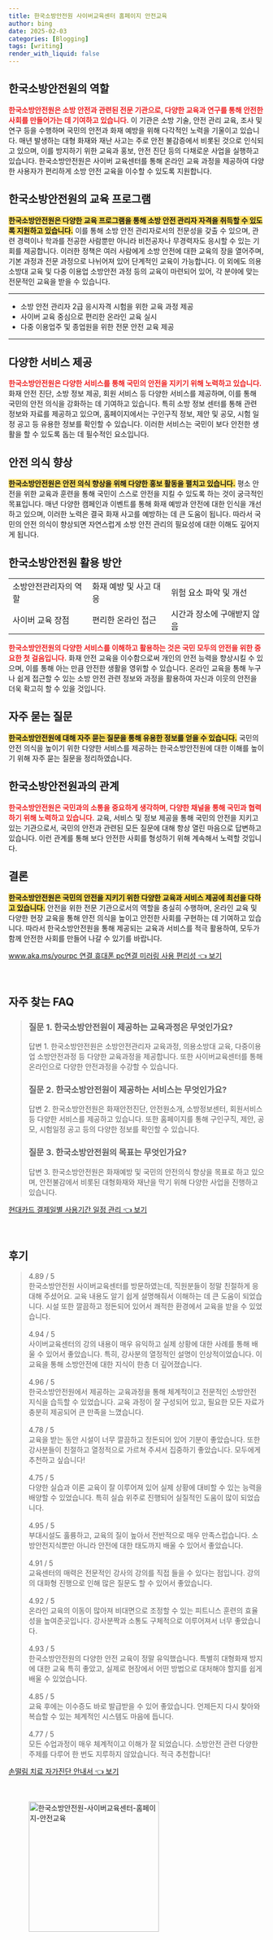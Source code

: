 ```yaml
---
title: 한국소방안전원 사이버교육센터 홈페이지 안전교육
author: bing
date: 2025-02-03
categories: [Blogging]
tags: [writing]
render_with_liquid: false
---
```



<h2 id='한국소방안전원의 역할'>한국소방안전원의 역할</h2>

<p><b><span style="color: #ee2323;">한국소방안전원은 소방 안전과 관련된 전문 기관으로, 다양한 교육과 연구를 통해 안전한 사회를 만들어가는 데 기여하고 있습니다.</span></b> 이 기관은 소방 기술, 안전 관리 교육, 조사 및 연구 등을 수행하며 국민의 안전과 화재 예방을 위해 다각적인 노력을 기울이고 있습니다. 매년 발생하는 대형 화재와 재난 사고는 주로 안전 불감증에서 비롯된 것으로 인식되고 있으며, 이를 방지하기 위한 교육과 홍보, 안전 진단 등의 다채로운 사업을 실행하고 있습니다. 한국소방안전원은 사이버 교육센터를 통해 온라인 교육 과정을 제공하여 다양한 사용자가 편리하게 소방 안전 교육을 이수할 수 있도록 지원합니다.</p>

<h2 id='한국소방안전원의 교육 프로그램'>한국소방안전원의 교육 프로그램</h2>

<p><b><span style="background-color: #ffe066;">한국소방안전원은 다양한 교육 프로그램을 통해 소방 안전 관리자 자격을 취득할 수 있도록 지원하고 있습니다.</span></b> 이를 통해 소방 안전 관리자로서의 전문성을 갖출 수 있으며, 관련 경력이나 학과를 전공한 사람뿐만 아니라 비전공자나 무경력자도 응시할 수 있는 기회를 제공합니다. 이러한 정책은 여러 사람에게 소방 안전에 대한 교육의 장을 열어주며, 기본 과정과 전문 과정으로 나뉘어져 있어 단계적인 교육이 가능합니다. 이 외에도 의용소방대 교육 및 다중 이용업 소방안전 과정 등의 교육이 마련되어 있어, 각 분야에 맞는 전문적인 교육을 받을 수 있습니다.</p>

<hr />

<ul>
    <li>소방 안전 관리자 2급 응시자격 시험을 위한 교육 과정 제공</li>
    <li>사이버 교육 중심으로 편리한 온라인 교육 실시</li>
    <li>다중 이용업주 및 종업원을 위한 전문 안전 교육 제공</li>
</ul>

<hr />

<h2 id='다양한 서비스 제공'>다양한 서비스 제공</h2>

<p><b><span style="color: #ee2323;">한국소방안전원은 다양한 서비스를 통해 국민의 안전을 지키기 위해 노력하고 있습니다.</span></b> 화재 안전 진단, 소방 정보 제공, 회원 서비스 등 다양한 서비스를 제공하며, 이를 통해 국민의 안전 의식을 강화하는 데 기여하고 있습니다. 특히 소방 정보 센터를 통해 관련 정보와 자료를 제공하고 있으며, 홈페이지에서는 구인구직 정보, 제안 및 공모, 시험 일정 공고 등 유용한 정보를 확인할 수 있습니다. 이러한 서비스는 국민이 보다 안전한 생활을 할 수 있도록 돕는 데 필수적인 요소입니다.</p>

<h2 id='안전 의식 향상'>안전 의식 향상</h2>

<p><b><span style="background-color: #ffe066;">한국소방안전원은 안전 의식 향상을 위해 다양한 홍보 활동을 펼치고 있습니다.</span></b> 평소 안전을 위한 교육과 훈련을 통해 국민이 스스로 안전을 지킬 수 있도록 하는 것이 궁극적인 목표입니다. 매년 다양한 캠페인과 이벤트를 통해 화재 예방과 안전에 대한 인식을 개선하고 있으며, 이러한 노력은 결국 화재 사고를 예방하는 데 큰 도움이 됩니다. 따라서 국민의 안전 의식이 향상되면 자연스럽게 소방 안전 관리의 필요성에 대한 이해도 깊어지게 됩니다.</p>

<h2 id='한국소방안전원 활용 방안'>한국소방안전원 활용 방안</h2>

<table>
    <tr>
        <td>소방안전관리자의 역할</td>
        <td>화재 예방 및 사고 대응</td>
        <td>위험 요소 파악 및 개선</td>
    </tr>
    <tr>
        <td>사이버 교육 장점</td>
        <td>편리한 온라인 접근</td>
        <td>시간과 장소에 구애받지 않음</td>
    </tr>
</table>

<p><b><span style="color: #ee2323;">한국소방안전원의 다양한 서비스를 이해하고 활용하는 것은 국민 모두의 안전을 위한 중요한 첫 걸음입니다.</span></b> 화재 안전 교육을 이수함으로써 개인의 안전 능력을 향상시킬 수 있으며, 이를 통해 아는 만큼 안전한 생활을 영위할 수 있습니다. 온라인 교육을 통해 누구나 쉽게 접근할 수 있는 소방 안전 관련 정보와 과정을 활용하여 자신과 이웃의 안전을 더욱 확고히 할 수 있을 것입니다.</p>

<h2 id='자주 묻는 질문'>자주 묻는 질문</h2>

<p><b><span style="background-color: #ffe066;">한국소방안전원에 대해 자주 묻는 질문을 통해 유용한 정보를 얻을 수 있습니다.</span></b> 국민의 안전 의식을 높이기 위한 다양한 서비스를 제공하는 한국소방안전원에 대한 이해를 높이기 위해 자주 묻는 질문을 정리하였습니다.</p>

<h2 id='한국소방안전원과의 관계'>한국소방안전원과의 관계</h2>

<p><b><span style="color: #ee2323;">한국소방안전원은 국민과의 소통을 중요하게 생각하며, 다양한 채널을 통해 국민과 협력하기 위해 노력하고 있습니다.</span></b> 교육, 서비스 및 정보 제공을 통해 국민의 안전을 지키고 있는 기관으로서, 국민의 안전과 관련된 모든 질문에 대해 항상 열린 마음으로 답변하고 있습니다. 이런 관계를 통해 보다 안전한 사회를 형성하기 위해 계속해서 노력할 것입니다.</p>

<h2 id='결론'>결론</h2>

<p><b><span style="background-color: #ffe066;">한국소방안전원은 국민의 안전을 지키기 위한 다양한 교육과 서비스 제공에 최선을 다하고 있습니다.</span></b> 안전을 위한 전문 기관으로서의 역할을 충실히 수행하며, 온라인 교육 및 다양한 현장 교육을 통해 안전 의식을 높이고 안전한 사회를 구현하는 데 기여하고 있습니다. 따라서 한국소방안전원을 통해 제공되는 교육과 서비스를 적극 활용하여, 모두가 함께 안전한 사회를 만들어 나갈 수 있기를 바랍니다.</p>


<p><a class="click-button" title="www.aka.ms/yourpc 연결 휴대폰 pc연결 미러링 사용 편리성" href="https://blackassets.github.io/posts/www.aka.msyourpc-%EC%97%B0%EA%B2%B0-%ED%9C%B4%EB%8C%80%ED%8F%B0-pc%EC%97%B0%EA%B2%B0-%EB%AF%B8%EB%9F%AC%EB%A7%81-%EC%82%AC%EC%9A%A9-%ED%8E%B8%EB%A6%AC%EC%84%B1/" rel="dofollow">www.aka.ms/yourpc 연결 휴대폰 pc연결 미러링 사용 편리성 👈 보기</a></p><br>
<h2 id='자주_찾는_FAQ'>자주 찾는 FAQ</h2>
<div itemscope="" itemtype="https://schema.org/FAQPage"> 
<blockquote> 
<div itemscope="" itemprop="mainEntity" itemtype="https://schema.org/Question"> 
<h3 itemprop="name">질문 1. 한국소방안전원이 제공하는 교육과정은 무엇인가요?</h3> 
<div itemscope="" itemprop="acceptedAnswer" itemtype="https://schema.org/Answer"> 
<span itemprop="text"> 
<p>답변 1. 한국소방안전원은 소방안전관리자 교육과정, 의용소방대 교육, 다중이용업 소방안전과정 등 다양한 교육과정을 제공합니다. 또한 사이버교육센터를 통해 온라인으로 다양한 안전과정을 수강할 수 있습니다.</p> 
</span> 
</div> 
</div> 
<div itemscope="" itemprop="mainEntity" itemtype="https://schema.org/Question"> 
<h3 itemprop="name">질문 2. 한국소방안전원이 제공하는 서비스는 무엇인가요?</h3> 
<div itemscope="" itemprop="acceptedAnswer" itemtype="https://schema.org/Answer"> 
<span itemprop="text"> 
<p>답변 2. 한국소방안전원은 화재안전진단, 안전원소개, 소방정보센터, 회원서비스 등 다양한 서비스를 제공하고 있습니다. 또한 홈페이지를 통해 구인구직, 제안, 공모, 시험일정 공고 등의 다양한 정보를 확인할 수 있습니다.</p> 
</span> 
</div> 
</div> 
<div itemscope="" itemprop="mainEntity" itemtype="https://schema.org/Question"> 
<h3 itemprop="name">질문 3. 한국소방안전원의 목표는 무엇인가요?</h3> 
<div itemscope="" itemprop="acceptedAnswer" itemtype="https://schema.org/Answer"> 
<span itemprop="text"> 
<p>답변 3. 한국소방안전원은 화재예방 및 국민의 안전의식 향상을 목표로 하고 있으며, 안전불감에서 비롯된 대형화재와 재난을 막기 위해 다양한 사업을 진행하고 있습니다.</p> 
</span> 
</div> 
</div> 
</blockquote> 
</div>
<p><a class="click-button" title="현대카드 결제일별 사용기간 일정 관리" href="https://blackassets.github.io/posts/%ED%98%84%EB%8C%80%EC%B9%B4%EB%93%9C-%EA%B2%B0%EC%A0%9C%EC%9D%BC%EB%B3%84-%EC%82%AC%EC%9A%A9%EA%B8%B0%EA%B0%84-%EC%9D%BC%EC%A0%95-%EA%B4%80%EB%A6%AC/" rel="dofollow">현대카드 결제일별 사용기간 일정 관리 👈 보기</a></p><br>
<h2 id='후기'>후기</h2>
<div itemscope itemtype="https://schema.org/Product">
  <blockquote>
  <div itemprop="review" itemscope itemtype="https://schema.org/Review">
      <div itemprop="reviewRating" itemscope itemtype="https://schema.org/Rating"> <span itemprop="ratingValue">4.89</span> / <span itemprop="bestRating">5</span> </div>
      <span itemprop="reviewBody"> 한국소방안전원 사이버교육센터를 방문하였는데, 직원분들이 정말 친절하게 응대해 주셨어요. 교육 내용도 알기 쉽게 설명해줘서 이해하는 데 큰 도움이 되었습니다. 시설 또한 깔끔하고 정돈되어 있어서 쾌적한 환경에서 교육을 받을 수 있었습니다. </span>
  </div>
  <br>
  <div itemprop="review" itemscope itemtype="https://schema.org/Review">
      <div itemprop="reviewRating" itemscope itemtype="https://schema.org/Rating"> <span itemprop="ratingValue">4.94</span> / <span itemprop="bestRating">5</span> </div>
      <span itemprop="reviewBody"> 사이버교육센터의 강의 내용이 매우 유익하고 실제 상황에 대한 사례를 통해 배울 수 있어서 좋았습니다. 특히, 강사분의 열정적인 설명이 인상적이었습니다. 이 교육을 통해 소방안전에 대한 지식이 한층 더 깊어졌습니다. </span>
  </div>
  <br>
  <div itemprop="review" itemscope itemtype="https://schema.org/Review">
      <div itemprop="reviewRating" itemscope itemtype="https://schema.org/Rating"> <span itemprop="ratingValue">4.96</span> / <span itemprop="bestRating">5</span> </div>
      <span itemprop="reviewBody"> 한국소방안전원에서 제공하는 교육과정을 통해 체계적이고 전문적인 소방안전 지식을 습득할 수 있었습니다. 교육 과정이 잘 구성되어 있고, 필요한 모든 자료가 충분히 제공되어 큰 만족을 느꼈습니다. </span>
  </div>
  <br>
  <div itemprop="review" itemscope itemtype="https://schema.org/Review">
      <div itemprop="reviewRating" itemscope itemtype="https://schema.org/Rating"> <span itemprop="ratingValue">4.78</span> / <span itemprop="bestRating">5</span> </div>
      <span itemprop="reviewBody"> 교육을 받는 동안 시설이 너무 깔끔하고 정돈되어 있어 기분이 좋았습니다. 또한 강사분들이 친절하고 열정적으로 가르쳐 주셔서 집중하기 좋았습니다. 모두에게 추천하고 싶습니다! </span>
  </div>
  <br>
  <div itemprop="review" itemscope itemtype="https://schema.org/Review">
      <div itemprop="reviewRating" itemscope itemtype="https://schema.org/Rating"> <span itemprop="ratingValue">4.75</span> / <span itemprop="bestRating">5</span> </div>
      <span itemprop="reviewBody"> 다양한 실습과 이론 교육이 잘 이루어져 있어 실제 상황에 대비할 수 있는 능력을 배양할 수 있었습니다. 특히 실습 위주로 진행되어 실질적인 도움이 많이 되었습니다. </span>
  </div>
  <br>
  <div itemprop="review" itemscope itemtype="https://schema.org/Review">
      <div itemprop="reviewRating" itemscope itemtype="https://schema.org/Rating"> <span itemprop="ratingValue">4.95</span> / <span itemprop="bestRating">5</span> </div>
      <span itemprop="reviewBody"> 부대시설도 훌륭하고, 교육의 질이 높아서 전반적으로 매우 만족스럽습니다. 소방안전지식뿐만 아니라 안전에 대한 태도까지 배울 수 있어서 좋았습니다. </span>
  </div>
  <br>
  <div itemprop="review" itemscope itemtype="https://schema.org/Review">
      <div itemprop="reviewRating" itemscope itemtype="https://schema.org/Rating"> <span itemprop="ratingValue">4.91</span> / <span itemprop="bestRating">5</span> </div>
      <span itemprop="reviewBody"> 교육센터의 매력은 전문적인 강사의 강의를 직접 들을 수 있다는 점입니다. 강의의 대화형 진행으로 인해 많은 질문도 할 수 있어서 좋았습니다. </span>
  </div>
  <br>
  <div itemprop="review" itemscope itemtype="https://schema.org/Review">
      <div itemprop="reviewRating" itemscope itemtype="https://schema.org/Rating"> <span itemprop="ratingValue">4.92</span> / <span itemprop="bestRating">5</span> </div>
      <span itemprop="reviewBody"> 온라인 교육의 이동이 많아져 비대면으로 조정할 수 있는 피트니스 훈련의 효율성을 높여준곳입니다. 강사분짝과 소통도 구체적으로 이루어져서 너무 좋았습니다. </span>
  </div>
  <br>
  <div itemprop="review" itemscope itemtype="https://schema.org/Review">
      <div itemprop="reviewRating" itemscope itemtype="https://schema.org/Rating"> <span itemprop="ratingValue">4.93</span> / <span itemprop="bestRating">5</span> </div>
      <span itemprop="reviewBody"> 한국소방안전원의 다양한 안전 교육이 정말 유익했습니다. 특별히 대형화재 방지에 대한 교육 특히 좋았고, 실제로 현장에서 어떤 방법으로 대처해야 할지를 쉽게 배울 수 있었습니다. </span>
  </div>
  <br>
  <div itemprop="review" itemscope itemtype="https://schema.org/Review">
      <div itemprop="reviewRating" itemscope itemtype="https://schema.org/Rating"> <span itemprop="ratingValue">4.85</span> / <span itemprop="bestRating">5</span> </div>
      <span itemprop="reviewBody"> 교육 후에는 이수증도 바로 발급받을 수 있어 좋았습니다. 언제든지 다시 찾아와 복습할 수 있는 체계적인 시스템도 마음에 듭니다. </span>
  </div>
  <br>
  <div itemprop="review" itemscope itemtype="https://schema.org/Review">
      <div itemprop="reviewRating" itemscope itemtype="https://schema.org/Rating"> <span itemprop="ratingValue">4.77</span> / <span itemprop="bestRating">5</span> </div>
      <span itemprop="reviewBody"> 모든 수업과정이 매우 체계적이고 이해가 잘 되었습니다. 소방안전 관련 다양한 주제를 다루어 한 번도 지루하지 않았습니다. 적극 추천합니다! </span>
  </div>
  </blockquote>
</div>
<p><a class="click-button" title="손떨림 치료 자가진단 안내서" href="https://blackassets.github.io/posts/%EC%86%90%EB%96%A8%EB%A6%BC-%EC%B9%98%EB%A3%8C-%EC%9E%90%EA%B0%80%EC%A7%84%EB%8B%A8-%EC%95%88%EB%82%B4%EC%84%9C/" rel="dofollow">손떨림 치료 자가진단 안내서 👈 보기</a></p><br>
<figure class="image"><img src="https://blackassets.github.io/assets/img/thumbnail/한국소방안전원-사이버교육센터-홈페이지-안전교육.webp" alt="한국소방안전원-사이버교육센터-홈페이지-안전교육" width="256" height="256"></figure>